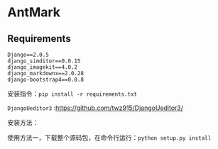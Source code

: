 # AntMark

## Requirements

```
Django==2.0.5
django_simditor==0.0.15
django_imagekit==4.0.2
django_markdownx==2.0.28
django-bootstrap4==0.0.8
```

安装指令：`pip install -r requirements.txt`

`DjangoUeditor3` :<https://github.com/twz915/DjangoUeditor3/>

安装方法：

使用方法一，下载整个源码包，在命令行运行：`python setup.py install`
